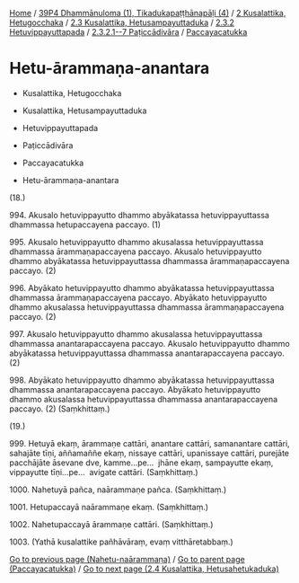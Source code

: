 
[Home](/) / [39P4 Dhammānuloma (1), Tikadukapaṭṭhānapāḷi (4)](../../../../../../39P4.md) / [2 Kusalattika, Hetugocchaka](../../../../../2.md) / [2.3 Kusalattika, Hetusampayuttaduka](../../../../2.3.md) / [2.3.2 Hetuvippayuttapada](../../../2.3.2.md) / [2.3.2.1--7 Paṭiccādivāra](../../2.3.2.1--7.md) / [Paccayacatukka](../Paccayacatukka.md)

# Hetu-ārammaṇa-anantara

* Kusalattika, Hetugocchaka

* Kusalattika, Hetusampayuttaduka

* Hetuvippayuttapada

* Paṭiccādivāra

* Paccayacatukka

* Hetu-ārammaṇa-anantara

(18.)

994\. Akusalo hetuvippayutto dhammo abyākatassa hetuvippayuttassa dhammassa hetupaccayena paccayo. (1)

995\. Akusalo hetuvippayutto dhammo akusalassa hetuvippayuttassa dhammassa ārammaṇapaccayena paccayo. Akusalo hetuvippayutto dhammo abyākatassa hetuvippayuttassa dhammassa ārammaṇapaccayena paccayo. (2)

996\. Abyākato hetuvippayutto dhammo abyākatassa hetuvippayuttassa dhammassa ārammaṇapaccayena paccayo. Abyākato hetuvippayutto dhammo akusalassa hetuvippayuttassa dhammassa ārammaṇapaccayena paccayo. (2)

997\. Akusalo hetuvippayutto dhammo akusalassa hetuvippayuttassa dhammassa anantarapaccayena paccayo. Akusalo hetuvippayutto dhammo abyākatassa hetuvippayuttassa dhammassa anantarapaccayena paccayo. (2)

998\. Abyākato hetuvippayutto dhammo abyākatassa hetuvippayuttassa dhammassa anantarapaccayena paccayo. Abyākato hetuvippayutto dhammo akusalassa hetuvippayuttassa dhammassa anantarapaccayena paccayo. (2) (Saṃkhittaṃ.)

(19.)

999\. Hetuyā ekaṃ, ārammaṇe cattāri, anantare cattāri, samanantare cattāri, sahajāte tīṇi, aññamaññe ekaṃ, nissaye cattāri, upanissaye cattāri, purejāte pacchājāte āsevane dve, kamme…pe…  jhāne ekaṃ, sampayutte ekaṃ, vippayutte tīṇi…pe…  avigate cattāri. (Saṃkhittaṃ.)

1000\. Nahetuyā pañca, naārammaṇe pañca. (Saṃkhittaṃ.)

1001\. Hetupaccayā naārammaṇe ekaṃ. (Saṃkhittaṃ.)

1002\. Nahetupaccayā ārammaṇe cattāri. (Saṃkhittaṃ.)

1003\. (Yathā kusalattike pañhāvāraṃ, evaṃ vitthāretabbaṃ.)

[Go to previous page (Nahetu-naārammaṇa)](Nahetu-naarammana.md) / [Go to parent page (Paccayacatukka)](../Paccayacatukka.md) / [Go to next page (2.4 Kusalattika, Hetusahetukaduka)](../../../../2.4.md)



